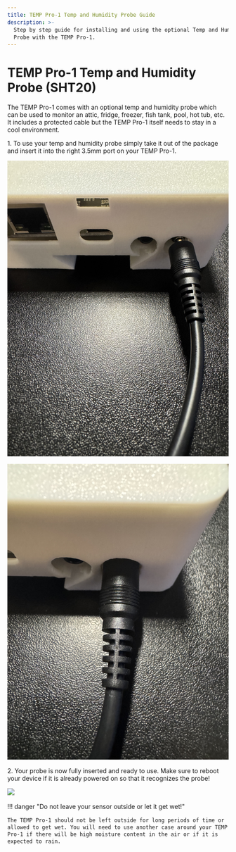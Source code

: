 ```yaml
---
title: TEMP Pro-1 Temp and Humidity Probe Guide
description: >-
  Step by step guide for installing and using the optional Temp and Humidity
  Probe with the TEMP Pro-1.
---
```

# TEMP Pro-1 Temp and Humidity Probe (SHT20)

The TEMP Pro-1 comes with an optional temp and humidity probe which can be used to monitor an attic, fridge, freezer, fish tank, pool, hot tub, etc. It includes a protected cable but the TEMP Pro-1 itself needs to stay in a cool environment.

1\. To use your temp and humidity probe simply take it out of the package and insert it into the right 3.5mm port on your TEMP Pro-1.

![](assets/temp-pro-1-temp-hum-probe-insert-1.jpg)

![](assets/temp-pro-1-temp-hum-probe-inserted.jpg)

2\. Your probe is now fully inserted and ready to use. Make sure to reboot your device if it is already powered on so that it recognizes the probe!

![](assets/temp-pro-1-temp-hum-probe-full.jpg)

!!! danger "Do not leave your sensor outside or let it get wet!"

    The TEMP Pro-1 should not be left outside for long periods of time or allowed to get wet. You will need to use another case around your TEMP Pro-1 if there will be high moisture content in the air or if it is expected to rain.